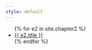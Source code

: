 ```yaml
---
style: default
---
```


<ul>
  {% for e2 in site.chapter2 %}
    <li>
      <a href="{{ site.baseurl }}/{{ e2.url }}">{{ e2.title }}</a>
    </li>
  {% endfor %}
</ul>
